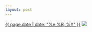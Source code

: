 ```yaml
---
layout: post
---
```


<p>
  <time><a href="/11">{{ page.date | date: "%e %B, %Y" }}</a></time>
  <a href="/11"><img src="{{ site.assets_url }}/11.jpg"/></a>
</p>
